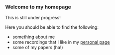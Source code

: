 ### Welcome to my homepage

This is still under progress!

Here you should be able to find the following:

- something about me
- some recordings that I like in my [personal page](personal.md)
- some of my papers (ha!)
